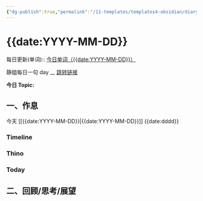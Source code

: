 ```yaml
---
{"dg-publish":true,"permalink":"/11-templates/templates4-obsidian/diary-template/","tags":["Diary"]}
---
```



# {{date:YYYY-MM-DD}}
每日更新(单词)::
[今日单词（{{date:YYYY-MM-DD}}）](https://www.123pan.com/s/FckCjv-cjUUA.html)

静姐每日一句 day __
[跳转链接](https://www.123pan.com/FileView?fileId=5435933&shareKey=FckCjv-cjUUA&sharePwd=)

**今日 Topic:** 
## 一、作息
今天 [[{{date:YYYY-MM-DD}}\|{{date:YYYY-MM-DD}}]] {{date:dddd}}

### Timeline

### Thino

### Today



## 二、回顾/思考/展望







